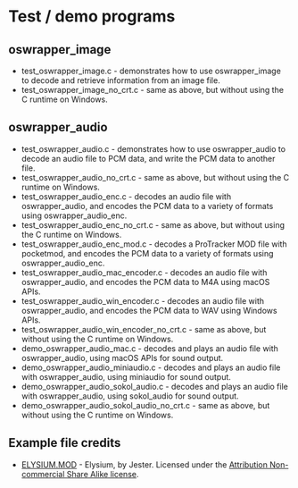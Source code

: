# Test / demo programs

## oswrapper\_image
- test\_oswrapper\_image.c - demonstrates how to use oswrapper\_image to decode and retrieve information from an image file.
- test\_oswrapper\_image\_no\_crt.c - same as above, but without using the C runtime on Windows.

## oswrapper\_audio
- test\_oswrapper\_audio.c - demonstrates how to use oswrapper\_audio to decode an audio file to PCM data, and write the PCM data to another file.
- test\_oswrapper\_audio\_no\_crt.c - same as above, but without using the C runtime on Windows.
- test\_oswrapper\_audio\_enc.c - decodes an audio file with oswrapper\_audio, and encodes the PCM data to a variety of formats using oswrapper\_audio\_enc.
- test\_oswrapper\_audio\_enc\_no\_crt.c - same as above, but without using the C runtime on Windows.
- test\_oswrapper\_audio\_enc\_mod.c - decodes a ProTracker MOD file with pocketmod, and encodes the PCM data to a variety of formats using oswrapper\_audio\_enc.
- test\_oswrapper\_audio\_mac\_encoder.c - decodes an audio file with oswrapper\_audio, and encodes the PCM data to M4A using macOS APIs.
- test\_oswrapper\_audio\_win\_encoder.c - decodes an audio file with oswrapper\_audio, and encodes the PCM data to WAV using Windows APIs.
- test\_oswrapper\_audio\_win\_encoder\_no\_crt.c - same as above, but without using the C runtime on Windows.
- demo\_oswrapper\_audio\_mac.c - decodes and plays an audio file with oswrapper\_audio, using macOS APIs for sound output.
- demo\_oswrapper\_audio\_miniaudio.c - decodes and plays an audio file with oswrapper\_audio, using miniaudio for sound output.
- demo\_oswrapper\_audio\_sokol\_audio.c - decodes and plays an audio file with oswrapper\_audio, using sokol\_audio for sound output.
- demo\_oswrapper\_audio\_sokol\_audio\_no\_crt.c - same as above, but without using the C runtime on Windows.

## Example file credits

- [ELYSIUM.MOD](https://modarchive.org/index.php?request=view_by_moduleid&query=40475) - Elysium, by Jester. Licensed under the [Attribution Non-commercial Share Alike license](https://creativecommons.org/licenses/by-nc-sa/4.0/).
